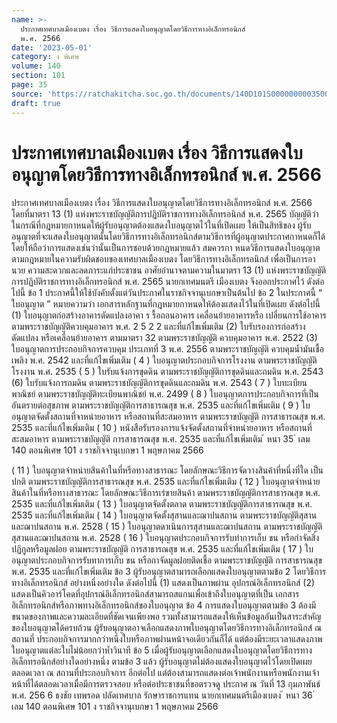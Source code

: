 ```yaml
---
name: >-
  ประกาศเทศบาลเมืองเบตง เรื่อง วิธีการแสดงใบอนุญาตโดยวิธีการทางอิเล็กทรอนิกส์
  พ.ศ. 2566
date: '2023-05-01'
category: ง พิเศษ
volume: 140
section: 101
page: 35
source: 'https://ratchakitcha.soc.go.th/documents/140D101S0000000003500.pdf'
draft: true
---
```


# ประกาศเทศบาลเมืองเบตง เรื่อง วิธีการแสดงใบอนุญาตโดยวิธีการทางอิเล็กทรอนิกส์ พ.ศ. 2566

ประกาศเทศบาลเมืองเบตง เรื่อง วิธีการแสดงใบอนุญาตโดยวิธีการทางอิเล็กทรอนิกส์ พ.ศ. 2566 โดยที่มาตรา 13 (1) แห่งพระราชบัญญัติการปฏิบัติราชการทางอิเล็กทรอนิกส์ พ.ศ. 2565 บัญญัติว่าในกรณีที่กฎหมายกาหนดให้ผู้รับอนุญาตต้องแสดงใบอนุญาตไว้ในที่เปิดเผย ให้เป็นสิทธิของ ผู้รับอนุญาตที่จะแสดงใบอนุญาตนั้นโดยวิธีการทางอิเล็กทรอนิกส์ตามวิธีการที่ผู้อนุญาตประกาศกาหนดก็ได้ โดยให้ถือว่าการแสดงเช่นว่านั้นเป็นการชอบด้วยกฎหมายแล้ว สมควรกา หนดวิธีการแสดงใบอนุญาต ตามกฎหมายในความรับผิดชอบของเทศบาลเมืองเบตง โดยวิธีการทางอิเล็กทรอนิกส์ เพื่อเป็นการอานวย ความสะดวกและลดภาระแก่ประชาชน อาศัยอำนาจตามความในมาตรา 13 (1) แห่งพระราชบัญญัติการปฏิบัติราชการทางอิเล็กทรอนิกส์ พ.ศ. 2565 นายกเทศมนตรี เมืองเบตง จึงออกประกาศไว้ ดังต่อไปนี้ ข้อ 1 ประกาศนี้ให้ใช้บังคับตั้งแต่วันประกาศในราชกิจจานุเบกษาเป็นต้นไป ข้อ 2 ในประกาศนี้ “ ใบอนุญาต ” หมายความว่า เอกสารหลักฐานที่กฎหมายกาหนดให้ต้องแสดงไว้ในที่เปิดเผย ดังต่อไปนี้ (1) ใบอนุญาตก่อสร้างอาคารดัดแปลงอาคา ร รื้อถอนอาคาร เคลื่อนย้ายอาคารหรือ เปลี่ยนการใช้อาคาร ตามพระราชบัญญัติควบคุมอาคาร พ.ศ. 2 5 2 2 และที่แก้ไขเพิ่มเติม (2) ใบรับรองการก่อสร้างดัดแปลง หรือเคลื่อนย้ายอาคาร ตามมาตรา 32 ตามพระราชบัญญัติ ควบคุมอาคาร พ.ศ. 2522 (3) ใบอนุญาตการประกอบกิจการควบคุม ประเภทที่ 3 พ.ศ. 2556 ตามพระราชบัญญัติ ควบคุมน้ำมันเชื้อเพลิง พ.ศ. 2542 และที่แก้ไขเพิ่มเติม ( 4 ) ใบอนุญาตประกอบกิจการโรงงาน ตามพระราชบัญญัติโรงงาน พ.ศ. 2535 ( 5 ) ใบรับแจ้งการขุดดิน ตามพระราชบัญญัติการขุดดินและถมดิน พ.ศ. 2543 (6) ใบรับแจ้งการถมดิน ตามพระราชบัญญัติการขุดดินและถมดิน พ.ศ. 2543 ( 7 ) ใบทะเบียนพาณิชย์ ตามพระราชบัญญัติทะเบียนพาณิชย์ พ.ศ. 2499 ( 8 ) ใบอนุญาตการประกอบกิจการที่เป็นอันตรายต่อสุขภาพ ตามพระราชบัญญัติการสาธารณสุข พ.ศ. 2535 และที่แก้ไขเพิ่มเติม ( 9 ) ใบอนุญาตจัดตั้งสถานที่จาหน่ายอาหาร หรือสถานที่สะสมอาหาร ตามพระราชบัญญัติ การสาธารณสุข พ.ศ. 2535 และที่แก้ไขเพิ่มเติม ( 10 ) หนังสือรับรองการแจ้งจัดตั้งสถานที่จำหน่ายอาหาร หรือสถานที่สะสมอาหาร ตามพระราชบัญญัติ การสาธารณสุข พ.ศ. 2535 และที่แก้ไขเพิ่มเติม ้ หนา 35 ่ เลม 140 ตอนพิเศษ 101 ง ราชกิจจานุเบกษา 1 พฤษภาคม 2566

( 11 ) ใบอนุญาตจำหน่ายสินค้าในที่หรือทางสาธารณะ โดยลักษณะวิธีการจัดวางสินค้าที่หนึ่งที่ใด เป็นปกติ ตามพระราชบัญญัติการสาธารณสุข พ.ศ. 2535 และที่แก้ไขเพิ่มเติม ( 12 ) ใบอนุญาตจำหน่ายสินค้าในที่หรือทางสาธารณะ โดยลักษณะวิธีการเร่ขายสินค้า ตามพระราชบัญญัติการสาธารณสุข พ.ศ. 2535 และที่แก้ไขเพิ่มเติม ( 13 ) ใบอนุญาตจัดตั้งตลาด ตามพระราชบัญญัติการสาธารณสุข พ.ศ. 2535 และที่แก้ไขเพิ่มเติม ( 14 ) ใบอนุญาตจัดตั้งสุสานและฌาปนสถาน ตามพระราชบัญญัติสุสานและฌาปนสถาน พ.ศ. 2528 ( 15 ) ใบอนุญาตดาเนินการสุสานและฌาปนสถาน ตามพระราชบัญญัติสุสานและฌาปนสถาน พ.ศ. 2528 ( 16 ) ใบอนุญาตประกอบกิจการรับทำการเก็บ ขน หรือกำจัดสิ่งปฏิกูลหรือมูลฝอย ตามพระราชบัญญัติ การสาธารณสุข พ.ศ. 2535 และที่แก้ไขเพิ่มเติม ( 17 ) ใบอนุญาตประกอบกิจการรับทาการเก็บ ขน หรือกาจัดมูลฝอยติดเชื้อ ตามพระราชบัญญัติ การสาธารณสุข พ.ศ. 2535 และที่แก้ไขเพิ่มเติม ข้อ 3 ผู้รับอนุญาตสามารถเลือกแสดงใบอนุญาตตามข้อ 2 โดยวิธีการทางอิเล็กทรอนิกส์ อย่างหนึ่งอย่างใด ดังต่อไปนี้ (1) แสดงเป็นภาพผ่าน อุปกรณ์อิเล็กทรอนิกส์ (2) แสดงเป็นคิวอาร์โคดที่อุปกรณ์อิเล็กทรอนิกส์สามารถสแกนเพื่อเข้าถึงใบอนุญาตที่เป็น เอกสารอิเล็กทรอนิกส์หรือภาพทางอิเล็กทรอนิกส์ของใบอนุญาต ข้อ 4 การแสดงใบอนุญาตตามข้อ 3 ต้องมีขนาดของภาพและความละเอียดที่ชัดเจนเพียงพอ รวมทั้งสามารถแสดงให้เห็นข้อมูลอันเป็นสาระสำคัญของใบอนุญาตได้ครบถ้วน ผู้รับอนุญาตอาจเลือกแสดงภาพใบอนุญาตโดยวิธีการทางอิเล็กทรอนิกส์ ณ สถานที่ ประกอบกิจการมากกว่าหนึ่งใบหรือภาพผ่านหน้าจอเดียวกันก็ได้ แต่ต้องมีระยะเวลาแสดงภาพ ใบอนุญาตแต่ละใบไม่น้อยกว่าห้ำวินาที ข้อ 5 เมื่อผู้รับอนุญาตเลือกแสดงใบอนุญาตโดยวิธีการทางอิเล็กทรอนิกส์อย่างใดอย่างหนึ่ง ตามข้อ 3 แล้ว ผู้รับอนุญาตไม่ต้องแสดงใบอนุญาตไว้โดยเปิดเผยตลอดเวลา ณ สถานที่ประกอบกิจการ อีกต่อไป แต่ต้องสามารถแสดงต่อเจ้าพนักงานหรือพนักงานเจ้าหน้าที่ได้ตลอดเวลาเมื่อมีการตรวจสอบ หรือต่อประชาชนที่ขอตรวจดู ประกาศ ณ วันที่ 13 กุมภาพันธ์ พ.ศ. 256 6 ธงชัย เทพรอด ปลัดเทศบาล รักษาราชการแทน นายกเทศมนตรีเมืองเบตง ้ หนา 36 ่ เลม 140 ตอนพิเศษ 101 ง ราชกิจจานุเบกษา 1 พฤษภาคม 2566
